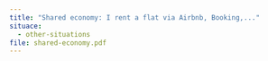 ```yaml
---
title: "Shared economy: I rent a flat via Airbnb, Booking,..."
situace:
  - other-situations
file: shared-economy.pdf
---
```

